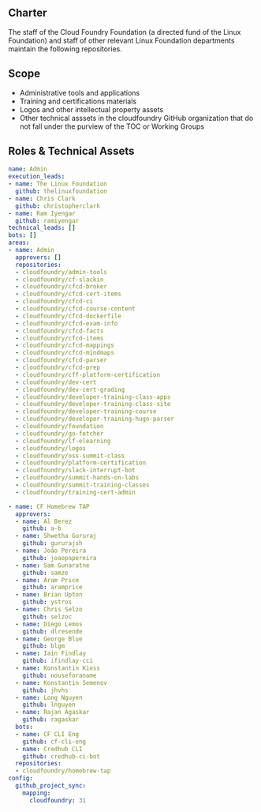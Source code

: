 ## Charter

The staff of the Cloud Foundry Foundation (a directed fund of the Linux Foundation) and staff of other relevant Linux Foundation departments
maintain the following repositories.


## Scope

- Administrative tools and applications
- Training and certifications materials
- Logos and other intellectual property assets
- Other technical asssets in the cloudfoundry GitHub organization that do not fall under the purview of the TOC or Working Groups


## Roles & Technical Assets

```yaml
name: Admin
execution_leads:
- name: The Linux Foundation
  github: thelinuxfoundation
- name: Chris Clark
  github: christopherclark
- name: Ram Iyengar
  github: ramiyengar
technical_leads: []
bots: []
areas:
- name: Admin
  approvers: []
  repositories:
  - cloudfoundry/admin-tools
  - cloudfoundry/cf-slackin
  - cloudfoundry/cfcd-broker
  - cloudfoundry/cfcd-cert-items
  - cloudfoundry/cfcd-ci
  - cloudfoundry/cfcd-course-content
  - cloudfoundry/cfcd-dockerfile
  - cloudfoundry/cfcd-exam-info
  - cloudfoundry/cfcd-facts
  - cloudfoundry/cfcd-items
  - cloudfoundry/cfcd-mappings
  - cloudfoundry/cfcd-mindmaps
  - cloudfoundry/cfcd-parser
  - cloudfoundry/cfcd-prep
  - cloudfoundry/cff-platform-certification
  - cloudfoundry/dev-cert
  - cloudfoundry/dev-cert-grading
  - cloudfoundry/developer-training-class-apps
  - cloudfoundry/developer-training-class-site
  - cloudfoundry/developer-training-course
  - cloudfoundry/developer-training-hugo-parser
  - cloudfoundry/foundation
  - cloudfoundry/go-fetcher
  - cloudfoundry/lf-elearning
  - cloudfoundry/logos
  - cloudfoundry/oss-summit-class
  - cloudfoundry/platform-certification
  - cloudfoundry/slack-interrupt-bot
  - cloudfoundry/summit-hands-on-labs
  - cloudfoundry/summit-training-classes
  - cloudfoundry/training-cert-admin

- name: CF Homebrew TAP
  approvers:
  - name: Al Berez
    github: a-b
  - name: Shwetha Gururaj
    github: gururajsh
  - name: João Pereira
    github: joaopapereira
  - name: Sam Gunaratne
    github: samze
  - name: Aram Price
    github: aramprice
  - name: Brian Upton
    github: ystros
  - name: Chris Selzo
    github: selzoc
  - name: Diego Lemos
    github: dlresende
  - name: George Blue
    github: blgm
  - name: Iain Findlay
    github: ifindlay-cci
  - name: Konstantin Kiess
    github: nouseforaname
  - name: Konstantin Semenov
    github: jhvhs
  - name: Long Nguyen
    github: lnguyen
  - name: Rajan Agaskar
    github: ragaskar    
  bots:
  - name: CF CLI Eng
    github: cf-cli-eng
  - name: Credhub CLI
    github: credhub-ci-bot
  repositories:
  - cloudfoundry/homebrew-tap
config:
  github_project_sync:
    mapping:
      cloudfoundry: 31
```
